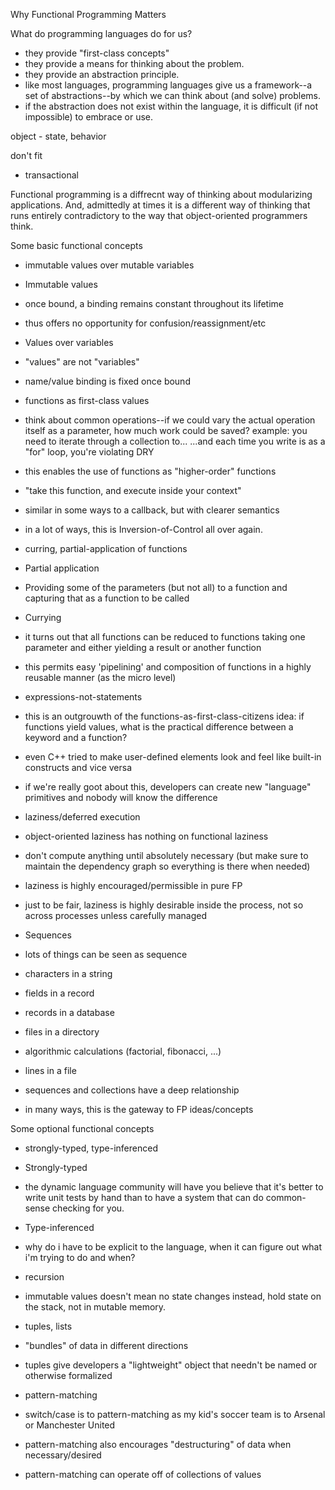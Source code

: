 Why Functional Programming Matters

What do programming languages do for us?
- they provide "first-class concepts"
- they provide a means for thinking about the problem.
- they provide an abstraction principle.
 - like most languages, programming languages give us a framework--a set of abstractions--by which we can think about (and solve) problems.
 - if the abstraction does not exist within the language, it is difficult  (if not impossible) to embrace or use.

object - state, behavior

don't fit
- transactional

Functional programming is a diffrecnt way of thinking about modularizing applications.
And, admittedly at times it is a different way of thinking that runs entirely contradictory to the way that object-oriented programmers think.

Some basic functional concepts
- immutable values over mutable variables
 - Immutable values
  - once bound, a binding remains constant throughout its lifetime
  - thus offers no opportunity for confusion/reassignment/etc
 - Values over variables
  - "values" are not "variables"
  - name/value binding is fixed once bound
- functions as first-class values
 - think about common operations--if we could vary the actual operation itself as a parameter, how much work could be saved?
   example: you need to iterate through a collection to...
   ...and each time you write is as a "for" loop, you're violating DRY
 - this enables the use of functions as "higher-order" functions
  - "take this function, and execute inside your context"
  - similar in some ways to a callback, but with clearer semantics
  - in a lot of ways, this is Inversion-of-Control all over again.
- curring, partial-application of functions
 - Partial application
  - Providing some of the parameters (but not all) to a function and capturing that as a function to be called
 - Currying
  - it turns out that all functions can be reduced to functions taking one parameter and either yielding a result or another function
  - this permits easy 'pipelining' and composition of functions in a highly reusable manner (as the micro level)




- expressions-not-statements
 - this is an outgrouwth of the functions-as-first-class-citizens idea: if functions yield values, what is the practical difference between a keyword and a function?
 - even C++ tried to make user-defined elements look and feel like built-in constructs and vice versa
 - if we're really goot about this, developers can create new "language" primitives and nobody will know the difference
- laziness/deferred execution
 - object-oriented laziness has nothing on functional laziness
 - don't compute anything until absolutely necessary (but make sure to maintain the dependency graph so everything is there when needed)
 - laziness is highly encouraged/permissible in pure FP
 - just to be fair, laziness is highly desirable inside the process, not so across processes unless carefully managed
- Sequences
 - lots of things can be seen as sequence
  - characters in a string
  - fields in a record
  - records in a database
  - files in a directory
  - algorithmic calculations (factorial, fibonacci, ...)
  - lines in a file
 - sequences and collections have a deep relationship
  - in many ways, this is the gateway to FP ideas/concepts


Some optional functional concepts
 - strongly-typed, type-inferenced
  - Strongly-typed
   - the dynamic language community will have you believe that it's better to write unit tests by hand than to have a system that can do common-sense checking for you.
  - Type-inferenced
   - why do i have to be explicit to the language, when it can figure out what i'm trying to do and when?
 - recursion
  - immutable values doesn't mean no state changes instead, hold state on the stack, not in mutable memory.
 - tuples, lists
  - "bundles" of data in different directions
  - tuples give developers a "lightweight" object that needn't be named or otherwise formalized


 - pattern-matching
  - switch/case is to pattern-matching as my kid's soccer team is to Arsenal or Manchester United
  - pattern-matching also encourages "destructuring" of data when necessary/desired
  - pattern-matching can operate off of collections of values
